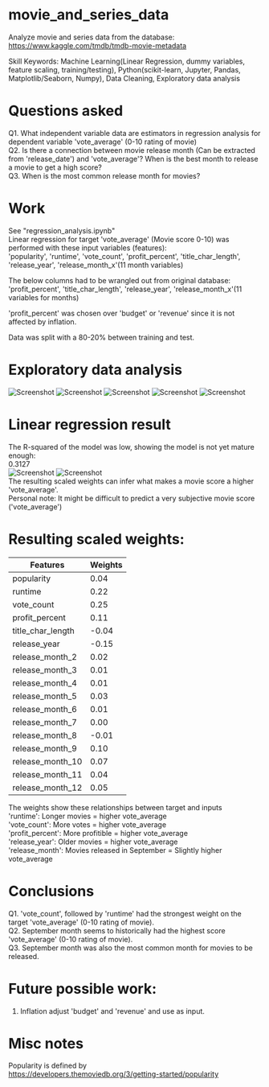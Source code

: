 # movie_and_series_data
Analyze movie and series data from the database:
https://www.kaggle.com/tmdb/tmdb-movie-metadata

Skill Keywords: Machine Learning(Linear Regression, dummy variables, feature scaling, training/testing), Python(scikit-learn, Jupyter, Pandas, Matplotlib/Seaborn, Numpy), Data Cleaning, Exploratory data analysis

# Questions asked
Q1. What independent variable data are estimators in regression analysis for dependent variable 'vote_average' (0-10 rating of movie)<br>
Q2. Is there a connection between movie release month (Can be extracted from 'release_date') and 'vote_average'? When is the best month to release a movie to get a high score?<br>
Q3. When is the most common release month for movies?<br>

# Work
See "regression_analysis.ipynb"<br>
Linear regression for target 'vote_average' (Movie score 0-10) was performed with these input variables (features):<br>
'popularity', 'runtime', 'vote_count', 'profit_percent', 'title_char_length', 'release_year', 'release_month_x'(11 month variables)

The below columns had to be wrangled out from original database:<br>
'profit_percent', 'title_char_length', 'release_year', 'release_month_x'(11 variables for months)

'profit_percent' was chosen over 'budget' or 'revenue' since it is not affected by inflation.

Data was split with a 80-20% between training and test.

# Exploratory data analysis
![Screenshot](Post-clean_vote_average_distribution.png)
![Screenshot](release_month_distribution.png)
![Screenshot](release_year_distribution.png)
![Screenshot](title_char_length_distribution.png)
![Screenshot](profit_percent_distribution.png)

# Linear regression result
The R-squared of the model was low, showing the model is not yet mature enough: <br>
0.3127<br>
![Screenshot](linear_regression_training_result.png)
![Screenshot](linear_regression_test_result.png)
<br>
The resulting scaled weights can infer what makes a movie score a higher 'vote_average'. <br>
Personal note: It might be difficult to predict a very subjective movie score ('vote_average')

# Resulting scaled weights:<br>
|  Features  | Weights |
| ------------- | ------------- |
| popularity  | 0.04  |
| runtime  | 0.22  |
| vote_count  | 0.25  |
| profit_percent  | 0.11  |
| title_char_length  | -0.04  |
| release_year  | -0.15  |
| release_month_2  | 0.02  |
| release_month_3  | 0.01  |
| release_month_4  | 0.01  |
| release_month_5  | 0.03  |
| release_month_6  | 0.01  |
| release_month_7  | 0.00  |
| release_month_8  | -0.01  |
| release_month_9  | 0.10  |
| release_month_10  | 0.07  |
| release_month_11  | 0.04  |
| release_month_12  | 0.05  |


The weights show these relationships between target and inputs<br>
'runtime':        Longer movies = higher vote_average<br>
'vote_count':     More votes = higher vote_average<br>
'profit_percent': More profitible = higher vote_average<br>
'release_year':   Older movies = higher vote_average<br>
'release_month':  Movies released in September = Slightly higher vote_average<br>

# Conclusions
Q1. 'vote_count', followed by 'runtime' had the strongest weight on the target 'vote_average' (0-10 rating of movie).<br>
Q2. September month seems to historically had the highest score 'vote_average' (0-10 rating of movie).<br>
Q3. September month was also the most common month for movies to be released.<br>

# Future possible work:
1. Inflation adjust 'budget' and 'revenue' and use as input.

# Misc notes
Popularity is defined by <br>
https://developers.themoviedb.org/3/getting-started/popularity